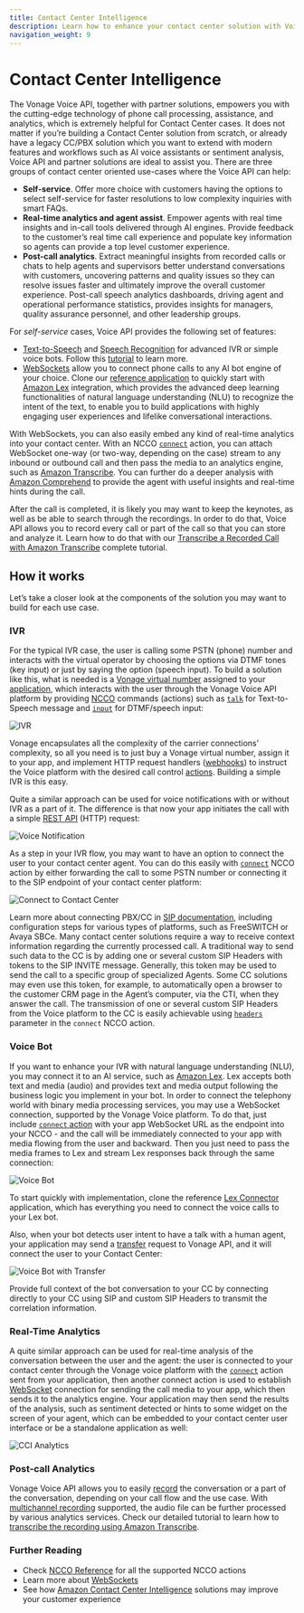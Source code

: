 ```yaml
---
title: Contact Center Intelligence
description: Learn how to enhance your contact center solution with Voice API.
navigation_weight: 9
---
```


# Contact Center Intelligence

The Vonage Voice API, together with partner solutions, empowers you with the cutting-edge technology of phone call processing, assistance, and analytics, which is extremely helpful for Contact Center cases. It does not matter if you’re building a Contact Center solution from scratch, or already have a legacy CC/PBX solution which you want to extend with modern features and workflows such as AI voice assistants or sentiment analysis, Voice API and partner solutions are ideal to assist you.
There are three groups of contact center oriented use-cases where the Voice API can help:

* **Self-service**. Offer more choice with customers having the options to select self-service for faster resolutions to low complexity inquiries with smart FAQs.
* **Real-time analytics and agent assist**. Empower agents with real time insights and in-call tools delivered through AI engines.  Provide feedback to the customer’s real time call experience and populate key information so agents can provide a top level customer experience.
* **Post-call analytics**. Extract meaningful insights from recorded calls or chats to help agents and supervisors better understand conversations with customers, uncovering patterns and quality issues so they can resolve issues faster and ultimately improve the overall customer experience. Post-call speech analytics dashboards, driving agent and operational performance statistics, provides insights for managers, quality assurance personnel, and other leadership groups.

For *self-service* cases, Voice API provides the following set of features:

* [Text-to-Speech](/voice/voice-api/guides/text-to-speech) and [Speech Recognition](/voice/voice-api/guides/asr) for advanced IVR or simple voice bots. Follow this [tutorial](/use-cases/asr-use-case-voice-bot) to learn more.
* [WebSockets](/voice/voice-api/guides/websockets) allow you to connect phone calls to any AI bot engine of your choice. Clone our [reference application](https://github.com/Nexmo/lex-connector) to quickly start with [Amazon Lex](https://aws.amazon.com/lex/) integration, which provides the advanced deep learning functionalities of natural language understanding (NLU) to recognize the intent of the text, to enable you to build applications with highly engaging user experiences and lifelike conversational interactions. 

With WebSockets, you can also easily embed any kind of real-time analytics into your contact center. With an NCCO [`connect`](/voice/voice-api/ncco-reference#connect) action, you can attach WebSocket one-way (or two-way, depending on the case) stream to any inbound or outbound call and then pass the media to an analytics engine, such as [Amazon Transcribe](https://aws.amazon.com/transcribe/). You can further do a deeper analysis with [Amazon Comprehend](https://aws.amazon.com/comprehend/) to provide the agent with useful insights and real-time hints during the call.

After the call is completed, it is likely you may want to keep the keynotes, as well as be able to search through the recordings. In order to do that, Voice API allows you to record every call or part of the call so that you can store and analyze it. Learn how to do that with our [Transcribe a Recorded Call with Amazon Transcribe](/use-cases/trancribe-amazon-api) complete tutorial.

## How it works

Let’s take a closer look at the components of the solution you may want to build for each use case.

### IVR
For the typical IVR case, the user is calling some PSTN (phone) number and interacts with the virtual operator by choosing the options via DTMF tones (key input) or just by saying the option (speech input). To build a solution like this, what is needed is a [Vonage virtual number](/numbers/overview) assigned to your [application](/application/overview), which interacts with the user through the Vonage Voice API platform by providing [NCCO](/voice/voice-api/guides/ncco) commands (actions) such as [`talk`](/voice/voice-api/ncco-reference#talk) for Text-to-Speech message and [`input`](/voice/voice-api/ncco-reference#input) for DTMF/speech input:

![IVR](/images/voice-api/cci_ivr.png)

Vonage encapsulates all the complexity of the carrier connections’ complexity, so all you need is to just buy a Vonage virtual number, assign it to your app, and implement HTTP request handlers ([webhooks](/voice/voice-api/webhook-reference)) to instruct the Voice platform with the desired call control [actions](/voice/voice-api/ncco-reference). Building a simple IVR is this easy.

Quite a similar approach can be used for voice notifications with or without IVR as a part of it. The difference is that now your app initiates the call with a simple [REST API](/api/voice#createCall) (HTTP) request:

![Voice Notification](/images/voice-api/cci_outbound.png)

As a step in your IVR flow, you may want to have an option to connect the user to your contact center agent. You can do this easily with [`connect`](/voice/voice-api/ncco-reference#connect) NCCO action by either forwarding the call to some PSTN number or connecting it to the SIP endpoint of your contact center platform:

![Connect to Contact Center](/images/voice-api/cci_ivr_connect.png)

Learn more about connecting PBX/CC in [SIP documentation](/voice/sip/overview), including configuration steps for various types of platforms, such as FreeSWITCH or Avaya SBCe.
Many contact center solutions require a way to receive context information regarding the currently processed call. A traditional way to send such data to the CC is by adding one or several custom SIP Headers with tokens to the SIP INVITE message. Generally, this token may be used to send the call to a specific group of specialized Agents. Some CC solutions may even use this token, for example, to automatically open a browser to the customer CRM page in the Agent’s computer, via the CTI, when they answer the call. 
The transmission of one or several custom SIP Headers from the Voice platform to the CC is easily achievable using [`headers`](/voice/voice-api/ncco-reference#sip-the-sip-endpoint-to-connect-to) parameter in the `connect` NCCO action.

### Voice Bot
If you want to enhance your IVR with natural language understanding (NLU), you may connect it to an AI service, such as [Amazon Lex](https://aws.amazon.com/lex/). Lex accepts both text and media (audio) and provides text and media output following the business logic you implement in your bot. In order to connect the telephony world with binary media processing services, you may use a WebSocket connection, supported by the Vonage Voice platform. To do that, just include [`connect` action](/voice/voice-api/ncco-reference#connect) with your app WebSocket URL as the endpoint into your NCCO - and the call will be immediately connected to your app with media flowing from the user and backward. Then you just need to pass the media frames to Lex and stream Lex responses back through the same connection:

![Voice Bot](/images/voice-api/cci_bot.png)

To start quickly with implementation, clone the reference [Lex Connector](https://github.com/Nexmo/lex-connector) application, which has everything you need to connect the voice calls to your Lex bot.

Also, when your bot detects user intent to have a talk with a human agent, your application may send a [transfer](/voice/voice-api/code-snippets/transfer-a-call) request to Vonage API, and it will connect the user to your Contact Center:

![Voice Bot with Transfer](/images/voice-api/cci_bot_transfer.png)

Provide full context of the bot conversation to your CC by connecting directly to your CC using SIP and custom SIP Headers to transmit the correlation information.

### Real-Time Analytics

A quite similar approach can be used for real-time analysis of the conversation between the user and the agent: the user is connected to your contact center through the Vonage voice platform with the [`connect`](/voice/voice-api/ncco-reference#connect) action sent from your application, then another connect action is used to establish [WebSocket](/voice/voice-api/guides/websockets) connection for sending the call media to your app, which then sends it to the analytics engine. Your application may then send the results of the analysis, such as sentiment detected or hints to some widget on the screen of your agent, which can be embedded to your contact center user interface or be a standalone application as well:

![CCI Analytics](/images/voice-api/cci_analytics.png)

### Post-call Analytics

Vonage Voice API allows you to easily [record](/voice/voice-api/guides/recording) the conversation or a part of the conversation, depending on your call flow and the use case. With [multichannel recording](/voice/voice-api/guides/recording#multi-channel-recording) supported, the audio file can be further processed by various analytics services. Check our detailed tutorial to learn how to [transcribe the recording using Amazon Transcribe](/use-cases/trancribe-amazon-api).

### Further Reading
* Check [NCCO Reference](/voice/voice-api/ncco-reference) for all the supported NCCO actions
* Learn more about [WebSockets](/voice/voice-api/guides/websockets)
* See how [Amazon Contact Center Intelligence](https://aws.amazon.com/machine-learning/contact-center-intelligence/) solutions may improve your customer experience
